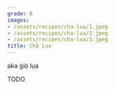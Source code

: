```yaml
---
grade: B
images:
- /assets/recipes/cha-lua/1.jpeg
- /assets/recipes/cha-lua/2.jpeg
- /assets/recipes/cha-lua/3.jpeg
title: Chả Lụa
---
```

aka giò lụa

TODO
